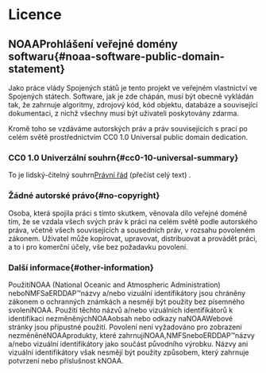 # Licence

## NOAAProhlášení veřejné domény softwaru{#noaa-software-public-domain-statement} 

Jako práce vlády Spojených států je tento projekt ve veřejném vlastnictví ve Spojených státech. Software, jak je zde chápán, musí být obecně vykládán tak, že zahrnuje algoritmy, zdrojový kód, kód objektu, databáze a související dokumentaci, z nichž všechny musí být uživateli poskytovány zdarma.

Kromě toho se vzdáváme autorských práv a práv souvisejících s prací po celém světě prostřednictvím CC0 1.0 Universal public domain dedication.

### CC0 1.0 Univerzální souhrn{#cc0-10-universal-summary} 

To je lidský-čitelný souhrn[Právní řád](https://github.com/ERDDAP/erddap/blob/main/LICENSE)  (přečíst celý text) .

### Žádné autorské právo{#no-copyright} 

Osoba, která spojila práci s tímto skutkem, věnovala dílo veřejné doméně tím, že se vzdala všech svých práv k práci na celém světě podle autorského práva, včetně všech souvisejících a sousedních práv, v rozsahu povoleném zákonem. Uživatel může kopírovat, upravovat, distribuovat a provádět práci, a to i pro komerční účely, vše bez požadavku povolení.

### Další informace{#other-information} 

PoužitíNOAA  (National Oceanic and Atmospheric Administration) neboNMFSaERDDAP™názvy a/nebo vizuální identifikátory jsou chráněny zákonem o ochranných známkách a nesmějí být použity bez písemného svoleníNOAA. Použití těchto názvů a/nebo vizuálních identifikátorů k identifikaci nezměněnýchNOAAobsah nebo odkazy naNOAAWebové stránky jsou přípustné použití. Povolení není vyžadováno pro zobrazení nezměněnéNOAAprodukty, které zahrnujíNOAA,NMFSneboERDDAP™názvy a/nebo vizuální identifikátory jako součást původního výrobku. Názvy ani vizuální identifikátory však nesmějí být použity způsobem, který zahrnuje potvrzení nebo příslušnost kNOAA.
